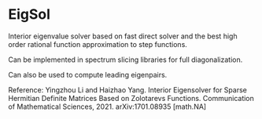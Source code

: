 # EigSol
Interior eigenvalue solver based on fast direct solver and the best high order rational function approximation to step functions.

Can be implemented in spectrum slicing libraries for full diagonalization.

Can also be used to compute leading eigenpairs.

Reference: Yingzhou Li and Haizhao Yang. Interior Eigensolver for Sparse Hermitian Definite Matrices Based on Zolotarevs Functions. Communication of Mathematical Sciences, 2021. arXiv:1701.08935 [math.NA]
